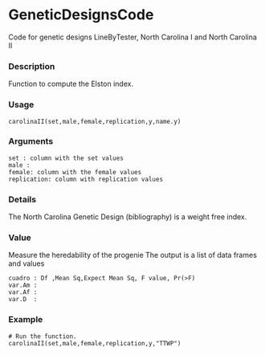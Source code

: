 # GeneticDesignsCode
Code for genetic designs LineByTester, North Carolina I and North Carolina II

### Description

Function to compute the Elston index.

### Usage

```{r eval=F}
carolinaII(set,male,female,replication,y,name.y)
```
### Arguments

```
set : column with the set values
male :
female: column with the female values
replication: column with replication values 
```

### Details

The North Carolina Genetic Design (bibliography) is a weight free index.

### Value
Measure the heredability of the progenie
The output is a list of data frames and values
```
cuadro : Df ,Mean Sq,Expect Mean Sq, F value, Pr(>F) 
var.Am : 
var.Af : 
var.D  : 
```

### Example

```{r eval=F}
# Run the function.
carolinaII(set,male,female,replication,y,"TTWP")
```
